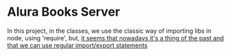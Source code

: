 # Alura Books Server

In this project, in the classes, we use the classic way of importing libs in node, using 'require', but, [it seems that nowadays it's a thing of the past and that we can use regular import/export statements](https://javascript.plainenglish.io/how-to-use-import-instead-of-require-statements-in-a-node-app-short-f3eff5d3a90d)
